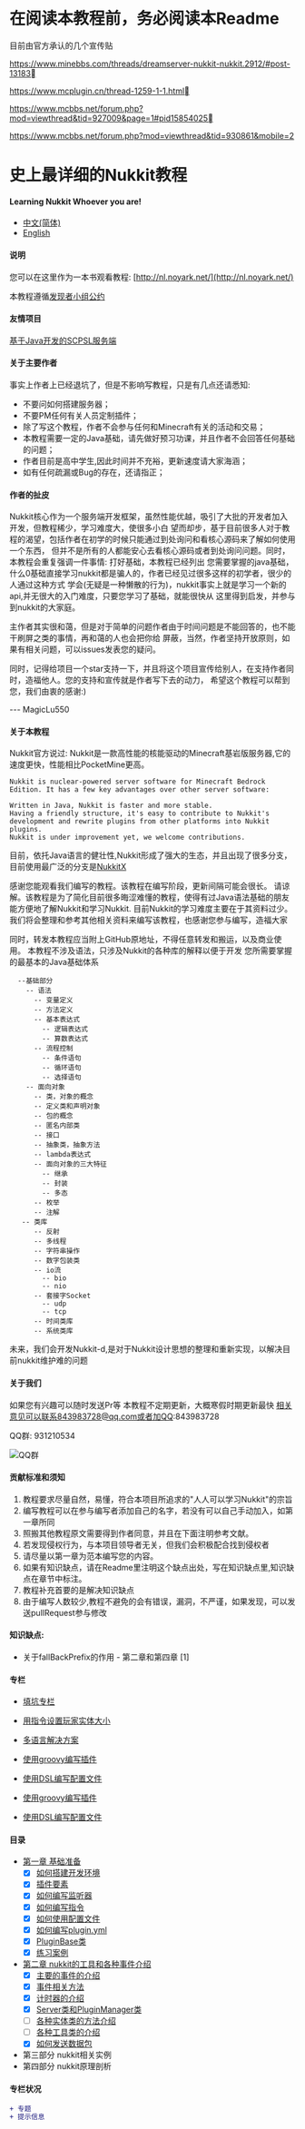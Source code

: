 # 在阅读本教程前，务必阅读本Readme

目前由官方承认的几个宣传贴

https://www.minebbs.com/threads/dreamserver-nukkit-nukkit.2912/#post-13183

https://www.mcplugin.cn/thread-1259-1-1.html

https://www.mcbbs.net/forum.php?mod=viewthread&tid=927009&page=1#pid15854025

https://www.mcbbs.net/forum.php?mod=viewthread&tid=930861&mobile=2

# 史上最详细的Nukkit教程
#### Learning Nukkit Whoever you are!


- [中文(简体)](README.md)
- [English](README_en.md)

#### 说明

您可以在这里作为一本书观看教程: [http://nl.noyark.net/](http://nl.noyark.net/)

本教程遵循[发现者小组公约](LICENSE)

#### 友情项目

[基于Java开发的SCPSL服务端](https://github.com/jsmod2-java-c/JSmod2-Core)

#### 关于主要作者

事实上作者上已经退坑了，但是不影响写教程，只是有几点还请悉知:
- 不要问如何搭建服务器；
- 不要PM任何有关人员定制插件；
- 除了写这个教程，作者不会参与任何和Minecraft有关的活动和交易；
- 本教程需要一定的Java基础，请先做好预习功课，并且作者不会回答任何基础的问题；
- 作者目前是高中学生,因此时间并不充裕，更新速度请大家海涵；
- 如有任何疏漏或Bug的存在，还请指正；

#### 作者的扯皮

Nukkit核心作为一个服务端开发框架，虽然性能优越，吸引了大批的开发者加入开发，但教程稀少，学习难度大，使很多小白
望而却步，基于目前很多人对于教程的渴望，包括作者在初学的时候只能通过到处询问和看核心源码来了解如何使用一个东西，
但并不是所有的人都能安心去看核心源码或者到处询问问题。同时，本教程会重复强调一件事情: 打好基础，本教程已经列出
您需要掌握的java基础，什么0基础直接学习nukkit都是骗人的，作者已经见过很多这样的初学者，很少的人通过这种方式
学会(无疑是一种懒散的行为)，nukkit事实上就是学习一个新的api,并无很大的入门难度，只要您学习了基础，就能很快从
这里得到启发，并参与到nukkit的大家庭。

主作者其实很和蔼，但是对于简单的问题作者由于时间问题是不能回答的，也不能干刷屏之类的事情，再和蔼的人也会把你给
屏蔽，当然，作者坚持开放原则，如果有相关问题，可以issues发表您的疑问。

同时，记得给项目一个star支持一下，并且将这个项目宣传给别人，在支持作者同时，造福他人。您的支持和宣传就是作者写下去的动力，
希望这个教程可以帮到您，我们由衷的感谢:)

--- MagicLu550

#### 关于本教程

Nukkit官方说过: Nukkit是一款高性能的核能驱动的Minecraft基岩版服务器,它的
速度更快，性能相比PocketMine更高。
```
Nukkit is nuclear-powered server software for Minecraft Bedrock Edition. It has a few key advantages over other server software:

Written in Java, Nukkit is faster and more stable.
Having a friendly structure, it's easy to contribute to Nukkit's development and rewrite plugins from other platforms into Nukkit plugins.
Nukkit is under improvement yet, we welcome contributions.
```

目前，依托Java语言的健壮性,Nukkit形成了强大的生态，并且出现了很多分支，目前使用最广泛的分支是[NukkitX](http://nukkitx.com)

感谢您能观看我们编写的教程。该教程在编写阶段，更新间隔可能会很长。
请谅解。该教程是为了简化目前很多晦涩难懂的教程，使得有过Java语法基础的朋友
能方便地了解Nukkit和学习Nukkit. 目前Nukkit的学习难度主要在于其资料过少。
我们将会整理和参考其他相关资料来编写该教程，也感谢您参与编写，造福大家

同时，转发本教程应当附上GitHub原地址，不得任意转发和搬运，以及商业使用。
本教程不涉及语法，只涉及Nukkit的各种库的解释以便于开发
您所需要掌握的最基本的Java基础体系
```
  --基础部分
    -- 语法
      -- 变量定义
      -- 方法定义
      -- 基本表达式
        -- 逻辑表达式
        -- 算数表达式
      -- 流程控制
        -- 条件语句
        -- 循环语句
        -- 选择语句
    -- 面向对象
      -- 类，对象的概念
      -- 定义类和声明对象
      -- 包的概念
      -- 匿名内部类
      -- 接口
      -- 抽象类，抽象方法
      -- lambda表达式
      -- 面向对象的三大特征
        -- 继承
        -- 封装
        -- 多态
      -- 枚举
      -- 注解
   -- 类库
      -- 反射
      -- 多线程
      -- 字符串操作
      -- 数字包装类
      -- io流
        -- bio
        -- nio
      -- 套接字Socket
        -- udp
        -- tcp
      -- 时间类库
      -- 系统类库

```
未来，我们会开发Nukkit-d,是对于Nukkit设计思想的整理和重新实现，以解决目前nukkit维护难的问题
#### 关于我们

如果您有兴趣可以随时发送Pr等
本教程不定期更新，大概寒假时期更新最快
相关意见可以联系843983728@qq.com或者加QQ:843983728

QQ群: 931210534

![QQ群](images/0-00.png)

#### 贡献标准和须知

1. 教程要求尽量自然，易懂，符合本项目所追求的"人人可以学习Nukkit"的宗旨
2. 编写教程可以在参与编写者添加自己的名字，若没有可以自己手动加入，如第一章所同
3. 照搬其他教程原文需要得到作者同意，并且在下面注明参考文献。
4. 若发现侵权行为，与本项目领导者无关，但我们会积极配合找到侵权者
5. 请尽量以第一章为范本编写您的内容。
6. 如果有知识缺点，请在Readme里注明这个缺点出处，写在知识缺点里,知识缺点在章节中标注。
7. 教程补充首要的是解决知识缺点
8. 由于编写人数较少,教程不避免的会有错误，漏洞，不严谨，如果发现，可以发送pullRequest参与修改

#### 知识缺点:
   - 关于fallBackPrefix的作用 - 第二章和第四章 [1]

#### 专栏
   
   - [填坑专栏](专栏-关于我们常见的那些坑.md)
   
   - [用指令设置玩家实体大小](章外篇/章外篇之一-用指令设置玩家实体大小(简单版).md)

   - [多语言解决方案](章外篇/章外篇之二-多语言解决方案.md)
   
   - [使用groovy编写插件](章外篇/章外篇之三-使用groovy编写您的项目.md)
   
   - [使用DSL编写配置文件](章外篇/章外篇之四-使用DSL编写您的静态配置文件.md)
   
   - [使用groovy编写插件](章外篇/章外篇之三-使用groovy编写您的项目.md)
   
   - [使用DSL编写配置文件](章外篇/章外篇之四-使用DSL编写您的静态配置文件.md)
   
#### 目录
- [第一章 基础准备](第一章/1-0_前言.md)
  - [X] [如何搭建开发环境](第一章/1-1_如何搭建环境.md)
  - [X] [插件要素](第一章/1-2_插件要素.md)
  - [X] [如何编写监听器](第一章/1-3_如何编写监听器.md)
  - [X] [如何编写指令](第一章/1-4_如何编写命令.md)
  - [X] [如何使用配置文件](第一章/1-5_如何使用配置文件.md)
  - [X] [如何编写plugin.yml](第一章/1-6_如何编写plugin.yml.md)
  - [X] [PluginBase类](第一章/1-7_PluginBase类.md)
  - [X] [练习案例](第一章/1-8_案例玩家进入信息等效果.md)
- [第二章 nukkit的工具和各种事件介绍](第二章/2-0_前言.md)
  - [X] [主要的事件的介绍](第二章/2-1_主要的事件介绍.md)
  - [X] [事件相关方法](第二章/2-2_事件相关方法.md)
  - [X] [计时器的介绍](第二章/2-3_计时器的介绍.md)
  - [X] [Server类和PluginManager类](第二章/2-4_Server类和PluginManager类.md) 
  - [ ] [各种实体类的方法介绍](第二章/2-5_各种实体类的方法介绍.md)
  - [ ] [各种工具类的介绍](第二章/2-6_各种工具类的介绍.md)
  - [X] [如何发送数据包](第二章/2-7_如何发送数据包.md)
- 第三部分 nukkit相关实例
- 第四部分 nukkit原理剖析


#### 专栏状况
```diff
+ 专题
+ 提示信息
```
